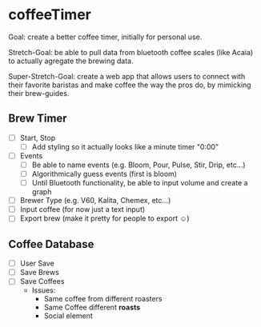 # coffeeTimer

Goal: create a better coffee timer, initially for personal use.

Stretch-Goal: be able to pull data from bluetooth coffee scales (like Acaia) to actually agregate the brewing data.

Super-Stretch-Goal: create a web app that allows users to connect with their favorite baristas and make coffee the way the pros do, by mimicking their brew-guides.

## Brew Timer

- [ ] Start, Stop
    - [ ] Add styling so it actually looks like a minute timer "0:00"
- [ ] Events
    - [ ] Be able to name events (e.g. Bloom, Pour, Pulse, Stir, Drip, etc...)
    - [ ] Algorithmically guess events (first is bloom)
    - [ ] Until Bluetooth functionality, be able to input volume and create a graph
- [ ] Brewer Type (e.g. V60, Kalita, Chemex, etc...)
- [ ] Input coffee (for now just a text input)
- [ ] Export brew (make it pretty for people to export ☺️)

## Coffee Database

- [ ] User Save
- [ ] Save Brews
- [ ] Save Coffees
    - Issues:
        - Same coffee from different roasters
        - Same Coffee different **roasts**
        - Social element
